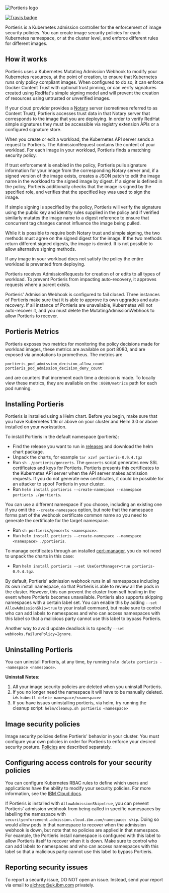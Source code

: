 ![Portieris logo](./logos/text_and_logo.svg)

[![Travis badge](https://api.travis-ci.org/IBM/portieris.svg?branch=master)](https://travis-ci.org/IBM/portieris)

Portieris is a Kubernetes admission controller for the enforcement of image security policies. You can create image security policies for each Kubernetes namespace, or at the cluster level, and enforce different rules for different images.

## How it works

Portieris uses a Kubernetes Mutating Admission Webhook to modify your Kubernetes resources, at the point of creation, to ensure that Kubernetes runs only policy compliant images. When configured to do so, it can enforce Docker Content Trust with optional trust pinning, or can verify signatures created using RedHat's simple signing model and will prevent the creation of resources using untrusted or unverified images.

If your cloud provider provides a [Notary](https://github.com/theupdateframework/notary) server (sometimes referred to as Content Trust), Portieris accesses trust data in that Notary server that corresponds to the image that you are deploying. In order to verify RedHat simple signatures they must be accessible via registry extension APIs or a configured signature store.

When you create or edit a workload, the Kubernetes API server sends a request to Portieris. The AdmissionRequest contains the content of your workload. For each image in your workload, Portieris finds a matching security policy.

If trust enforcement is enabled in the policy, Portieris pulls signature information for your image from the corresponding Notary server and, if a signed version of the image exists, creates a JSON patch to edit the image name in the workload to the signed image by digest. If a signer is defined in the policy, Portieris additionally checks that the image is signed by the specified role, and verifies that the specified key was used to sign the image.

If simple signing is specified by the policy, Portieris will verify the signature using the public key and identity rules supplied in the policy and if verified similarly mutates the image name to a digest reference to ensure that concurrent tag changes cannot influence the image being pulled.

While it is possible to require both Notary trust and simple signing, the two methods must agree on the signed digest for the image. If the two methods return different signed digests, the image is denied. It is not possible to allow alternative signing methods.

If any image in your workload does not satisfy the policy the entire workload is prevented from deploying.

Portieris receives AdmissionRequests for creation of or edits to all types of workload. To prevent Portieris from impacting auto-recovery, it approves requests where a parent exists.

Portieris' Admission Webhook is configured to fail closed. Three instances of Portieris make sure that it is able to approve its own upgrades and auto-recovery. If all instance of Portieris are unavailable, Kubernetes will not auto-recover it, and you must delete the MutatingAdmissionWebhook to allow Portieris to recover.

## Portieris Metrics
Portieris exposes two metrics for monitoring the policy decisions made for workload images, these metrics
are available on port 8080, and are exposed via annotations to prometheus. The metrics are
```
portieris_pod_admission_decision_allow_count
portieris_pod_admission_decision_deny_count
```
and are counters that increment each time a decision is made.
To locally view these metrics, they are available on the `:8080/metrics` path for each pod running.

## Installing Portieris

Portieris is installed using a Helm chart. Before you begin, make sure that you have Kubernetes 1.16 or above on your cluster and Helm 3.0 or above installed on your workstation.

To install Portieris in the default namespace (portieris):

* Find the release you want to run in [releases](https://github.com/IBM/portieris/releases) and download the helm chart package. 
* Unpack the charts, for example `tar xzvf portieris-0.9.4.tgz`
* Run `sh ./portieris/gencerts`. The `gencerts` script generates new SSL certificates and keys for Portieris. Portieris presents this certificates to the Kubernetes API server when the API server makes admission requests. If you do not generate new certificates, it could be possible for an attacker to spoof Portieris in your cluster.
* Run `helm install portieris --create-namespace --namespace portieris ./portieris`. 

You can use a different namespace if you choose, including an existing one if you omit the `--create-namespace` option, but note that the namespace forms part of the webhook certificate common name so you need to generate the certificate for the target namespace.

* Run `sh portieris/gencerts <namespace>`.
* Run `helm install portieris --create-namespace --namespace <namespace> ./portieris`.

To manage certificates through an installed [cert-manager](https://cert-manager.io/), you do not need to unpack the charts in this case:

* Run `helm install portieris --set UseCertManager=true portieris-0.9.4.tgz`.

By default, Portieris' admission webhook runs in all namespaces including its own install namespace, so that Portieris is able to review all the pods in the cluster. However, this can prevent the cluster from self healing in the event where Portieris becomes unavailable. Portieris also supports skipping namespaces with a certain label set. You can enable this by adding `--set AllowAdmissionSkip=true` to your install command, but make sure to control who can add labels to namespaces and who can access namespaces with this label so that a malicious party cannot use this label to bypass Portieris.

Another way to avoid update deadlock is to specify `--set webHooks.failurePolicy=Ignore`. 

## Uninstalling Portieris

You can uninstall Portieris, at any time, by running `helm delete portieris --namespace <namespace>`.

**Uninstall Notes**: 
1. All your image security policies are deleted when you uninstall Portieris.
1. If you no longer need the namespace it will have to be manually deleted. i.e. `kubectl delete namespace/<namespace>`
1. If you have issues uninstalling portieris, via helm, try running the cleanup script: `helm/cleanup.sh portieris <namespace>`

## Image security policies

Image security policies define Portieris' behavior in your cluster. You must configure your own policies in order for Portieris to enforce your desired security posture. [Policies](POLICIES.md) are described separately.

## Configuring access controls for your security policies

You can configure Kubernetes RBAC rules to define which users and applications have the ability to modify your security policies. For more information, see the [IBM Cloud docs](https://cloud.ibm.com/docs/services/Registry?topic=registry-security_enforce#assign_user_policy).

If Portieris is installed with `AllowAdmissionSkip=true`, you can prevent Portieris' admission webhook from being called in specific namespaces by labelling the namespace with `securityenforcement.admission.cloud.ibm.com/namespace: skip`. Doing so would allow pods in that namespace to recover when the admission webhook is down, but note that no policies are applied in that namespace. For example, the Portieris install namespace is configured with this label to allow Portieris itself to recover when it is down. Make sure to control who can add labels to namespaces and who can access namespaces with this label so that a malicious party cannot use this label to bypass Portieris.

## Reporting security issues

To report a security issue, DO NOT open an issue. Instead, send your report via email to alchreg@uk.ibm.com privately.
